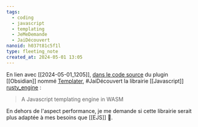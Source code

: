 ```yaml
---
tags:
  - coding
  - javascript
  - templating
  - JeMeDemande
  - JaiDécouvert
nanoid: h037t81c5f1l
type: fleeting_note
created_at: 2024-05-01 13:05
---
```

En lien avec [[2024-05-01_1205]], [dans le code source](https://github.com/SilentVoid13/Templater/blob/678d075cef894e014344e969c3db252f47b41c41/package.json#L52) du plugin [[Obsidian]] nommé [Templater](https://github.com/SilentVoid13/Templater/), #JaiDécouvert la librairie [[Javascript]] [rusty_engine](https://github.com/SilentVoid13/rusty_engine) :

>  A Javascript templating engine in WASM 

En dehors de l'aspect performance, je me demande si cette librairie serait plus adaptée à mes besoins que [[EJS]] 🤔.
